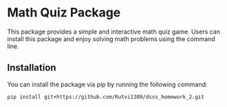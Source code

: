 # Math Quiz Package

This package provides a simple and interactive math quiz game. Users can install this package and enjoy solving math problems using the command line.

## Installation

You can install the package via pip by running the following command:

```bash
pip install git+https://github.com/Rutvi1309/dsss_homework_2.git
